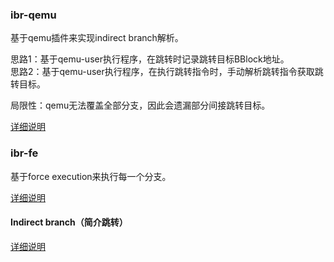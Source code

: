 
### ibr-qemu  
基于qemu插件来实现indirect branch解析。  

思路1：基于qemu-user执行程序，在跳转时记录跳转目标BBlock地址。  
思路2：基于qemu-user执行程序，在执行跳转指令时，手动解析跳转指令获取跳转目标。  

局限性：qemu无法覆盖全部分支，因此会遗漏部分间接跳转目标。  

[详细说明](ibr-qemu/README.md)

### ibr-fe
基于force execution来执行每一个分支。  

[详细说明](ibr-fe/README.md)

#### Indirect branch（简介跳转）  

[详细说明](ib.md)
